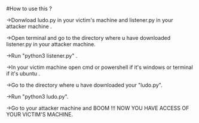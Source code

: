 #How to use this ?

->Donwload ludo.py in your victim's machine and listener.py in your attacker machine . 

->Open terminal and go to the directory where u have downloaded listener.py in your attacker machine.

->Run "python3 listener.py" .

->In your victim machine open cmd or powershell if it's windows or terminal if it's ubuntu .

->Go to the directory where u have downloaded your "ludo.py".

->Run "python3 ludo.py".

->Go to your attacker machine and BOOM !!! NOW YOU HAVE ACCESS OF YOUR VICTIM'S MACHINE.

